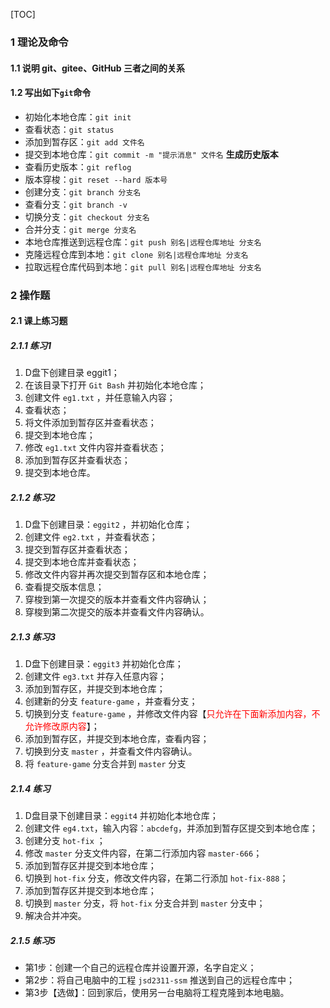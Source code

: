[TOC]

### 1 理论及命令

#### 1.1 说明 git、gitee、GitHub 三者之间的关系

#### 1.2 写出如下`git`命令

- 初始化本地仓库：`git init`
- 查看状态：`git status `
- 添加到暂存区：`git add 文件名`
- 提交到本地仓库：`git commit -m "提示消息" 文件名`    **生成历史版本**
- 查看历史版本：`git reflog`
- 版本穿梭：`git reset --hard 版本号`
- 创建分支：`git branch 分支名`
- 查看分支：`git branch -v`
- 切换分支：`git checkout 分支名`
- 合并分支：`git merge 分支名`
- 本地仓库推送到远程仓库：`git push 别名|远程仓库地址 分支名`
- 克隆远程仓库到本地：`git clone 别名|远程仓库地址 分支名`
- 拉取远程仓库代码到本地：`git pull 别名|远程仓库地址 分支名`

### 2 操作题

#### 2.1 课上练习题

##### 2.1.1 练习1

1. D盘下创建目录 eggit1；
2. 在该目录下打开 `Git Bash` 并初始化本地仓库；
3. 创建文件 `eg1.txt` ，并任意输入内容；
4. 查看状态；
5. 将文件添加到暂存区并查看状态；
6. 提交到本地仓库；
7. 修改 `eg1.txt` 文件内容并查看状态；
8. 添加到暂存区并查看状态；
9. 提交到本地仓库。

##### 2.1.2 练习2

1. D盘下创建目录：`eggit2` ，并初始化仓库；
2. 创建文件 `eg2.txt` ，并查看状态；
3. 提交到暂存区并查看状态；
4. 提交到本地仓库并查看状态；
5. 修改文件内容并再次提交到暂存区和本地仓库；
6. 查看提交版本信息；
7. 穿梭到第一次提交的版本并查看文件内容确认；
8. 穿梭到第二次提交的版本并查看文件内容确认。

##### 2.1.3 练习3

1. D盘下创建目录：`eggit3` 并初始化仓库；
2. 创建文件 `eg3.txt` 并存入任意内容；
3. 添加到暂存区，并提交到本地仓库；
4. 创建新的分支 `feature-game` ，并查看分支；
5. 切换到分支 `feature-game` ，并修改文件内容【<font color=red>只允许在下面新添加内容，不允许修改原内容</font>】；
6. 添加到暂存区，并提交到本地仓库，查看内容；
7. 切换到分支 `master` ，并查看文件内容确认。
8. 将 `feature-game` 分支合并到 `master` 分支

##### 2.1.4 练习

1. D盘目录下创建目录：`eggit4` 并初始化本地仓库；
2. 创建文件 `eg4.txt`，输入内容：`abcdefg`，并添加到暂存区提交到本地仓库；
3. 创建分支 `hot-fix` ；
4. 修改 `master` 分支文件内容，在第二行添加内容 `master-666`；
5. 添加到暂存区并提交到本地仓库；
6. 切换到 `hot-fix` 分支，修改文件内容，在第二行添加 `hot-fix-888`；
7. 添加到暂存区并提交到本地仓库；
8. 切换到 `master` 分支，将 `hot-fix` 分支合并到 `master` 分支中；
9. 解决合并冲突。

##### 2.1.5 练习5

* 第1步：创建一个自己的远程仓库并设置开源，名字自定义；
* 第2步：将自己电脑中的工程 `jsd2311-ssm` 推送到自己的远程仓库中；
* 第3步【选做】：回到家后，使用另一台电脑将工程克隆到本地电脑。







